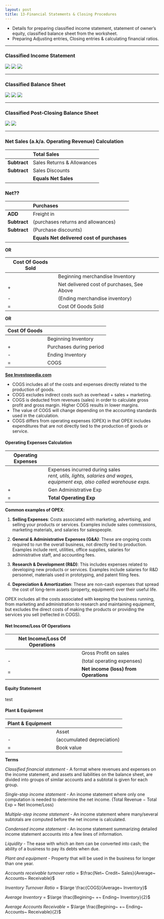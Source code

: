 ```yaml
---
layout: post
title: 13-Financial Statements & Closing Procedures
--- 
```


- Details for preparing classified income statement, statement of owner’s equity, classified balance sheet from the worksheet.
- Preparing Adjusting entries, Closing entries & calculating financial ratios.

---

### Classified Income Statement

![](/assets/mc-graw-accounting-course/chap13-fin.statements/operating-rev.png)
![](/assets/mc-graw-accounting-course/chap13-fin.statements/total-operating-exp.png)
![](/assets/mc-graw-accounting-course/chap13-fin.statements/net-income-annual.png)

---

### Classified Balance Sheet

![](/assets/mc-graw-accounting-course/chap13-fin.statements/1.classified.bal.sheet.png)
![](/assets/mc-graw-accounting-course/chap13-fin.statements/2.ppe.bal.sheet.png)
![](/assets/mc-graw-accounting-course/chap13-fin.statements/3.liabilities.bal.sheet.png)

---

### Classified Post-Closing Balance Sheet

![](/assets/mc-graw-accounting-course/chap13-fin.statements/1.post.closing.png)
![](/assets/mc-graw-accounting-course/chap13-fin.statements/2.post.closing.png)

---

### Net Sales (a.k/a. Operating Revenue) Calculation

||Total Sales|
|:-|:-|
|**Subtract**|Sales Returns & Allowances|
|**Subtract**|Sales Discounts|
||**Equals Net Sales**|



### Net??

||Purchases|
|:-|:-|
|**ADD**|Freight in|
|**Subtract**|(purchases returns and allowances)|
|**Subtract**|(Purchase discounts)|
||**Equals Net delivered cost of purchases**|

**OR**

|Cost Of Goods Sold||
|-|:-|
||Beginning merchandise Inventory|
|+|Net delivered cost of purchases, See Above|
|-|(Ending merchandise inventory)|
|=|Cost Of Goods Sold|

**OR**

|Cost Of Goods||
|-|:-|
||Beginning Inventory|
|+|Purchases during period|
|-|Ending Inventory|
|=|COGS|

[**See Investopedia.com**](https://www.investopedia.com/terms/c/cogs.asp#toc-formula-and-calculation-of-cost-of-goods-sold-cogs)
- COGS includes all of the costs and expenses directly related to the production of goods.
- COGS excludes indirect costs such as overhead + sales + marketing.
- COGS is deducted from revenues (sales) in order to calculate gross profit and gross margin. Higher COGS results in lower margins.
- The value of COGS will change depending on the accounting standards used in the calculation.
- COGS differs from operating expenses (OPEX) in that OPEX includes expenditures that are not directly tied to the production of goods or service.



#### Operating Expenses Calculation

|Operating Expenses||
|-|:-|
||Expenses incurred during sales<br>*rent, utils, lights, salaries and wages, equipment exp, also called warehouse exps.*|
|+|Gen Administrative Exp|
|=|**Total Operating Exp**|

**Common examples of OPEX**:

1. **Selling Expenses**: Costs associated with marketing, advertising, and selling your products or services. Examples include sales commissions, marketing materials, and salaries for salespeople.
   
2. **General & Administrative Expenses (G&A)**: These are ongoing costs required to run the overall business, not directly tied to production. Examples include rent, utilities, office supplies, salaries for administrative staff, and accounting fees.

3. **Research & Development (R&D)**: This includes expenses related to developing new products or services. Examples include salaries for R&D personnel, materials used in prototyping, and patent filing fees.

4. **Depreciation & Amortization**: These are non-cash expenses that spread the cost of long-term assets (property, equipment) over their useful life.

OPEX includes all the costs associated with keeping the business running, from marketing and administration to research and maintaining equipment, but excludes the direct costs of making the products or providing the services you sell (reflected in COGS).


#### Net Income/Loss Of Operations

|Net Income/Loss Of Operations||
|-|:-|
||Gross Profit on sales|
|-|(total operating expenses)
|=|**Net income (loss) from Operations**|


#### Equity Statement

test


#### Plant & Equipment

|Plant & Equipment||
|-|:-|
||Asset|
|-|(accumulated depreciation)|
|=|Book value|


**Terms**

*Classified financial statement* - A format where revenues and expenses on the income statement, and assets and liabilities on the balance sheet, are divided into groups of similar accounts and a subtotal is given for each group.

*Single-step income statement* - An income statement where only one computation is needed to determine the net income. (Total Revenue − Total Exp = Net Income/Loss)

*Multiple-step income statement* - An income statement where many/several subtotals are computed before the net income is calculated.

*Condensed income statement* - An income statement summarizing detailed income statement accounts into a few lines of information.

*Liquidity* - The ease with which an item can be converted into cash; the ability of a business to pay its debts when due.

*Plant and equipment* - Property that will be used in the business for longer than one year.

*Accounts receivable turnover ratio* = $\frac{Net~ Credit~ Sales}{Average~ Accounts~ Receivable}$

*Inventory Turnover Ratio* = $\large \frac{COGS}{Average~ Inventory}$ 

*Average Inventory* = $\large \frac{Begining~ +~ Ending~ Inventory}{2}$

*Average Accounts Receivable* = $\large \frac{Begining~ +~ Ending~ Accounts~ Receivable}{2}$
